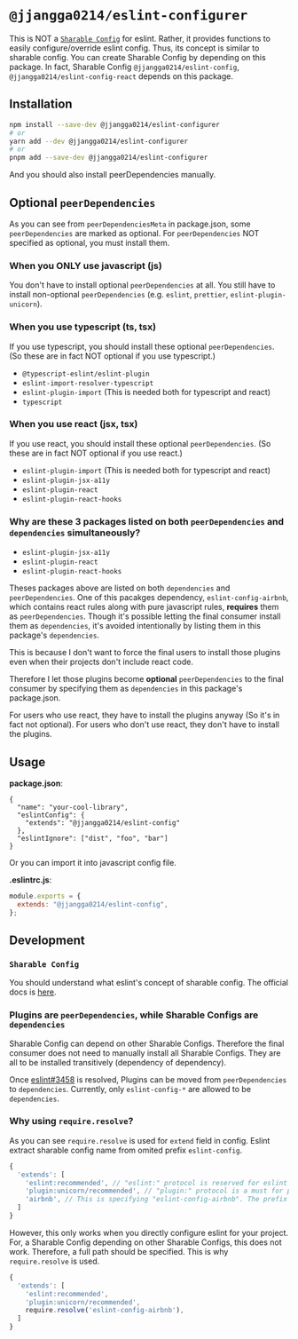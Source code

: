 # `@jjangga0214/eslint-configurer`

This is NOT a [`Sharable Config`](https://eslint.org/docs/latest/developer-guide/shareable-configs) for eslint.
Rather, it provides functions to easily configure/override eslint config.
Thus, its concept is similar to sharable config.
You can create Sharable Config by depending on this package.
In fact, Sharable Config `@jjangga0214/eslint-config`, `@jjangga0214/eslint-config-react` depends on this package.

## Installation

```sh
npm install --save-dev @jjangga0214/eslint-configurer
# or
yarn add --dev @jjangga0214/eslint-configurer
# or
pnpm add --save-dev @jjangga0214/eslint-configurer
```

And you should also install peerDependencies manually.

## Optional `peerDependencies`

As you can see from `peerDependenciesMeta` in package.json, some `peerDependencies` are marked as optional. For `peerDependencies` NOT specified as optional, you must install them.

### When you ONLY use javascript (js)

You don't have to install optional `peerDependencies` at all.
You still have to install non-optional `peerDependencies` (e.g. `eslint`, `prettier`, `eslint-plugin-unicorn`).

### When you use typescript (ts, tsx)

If you use typescript, you should install these optional `peerDependencies`.
(So these are in fact NOT optional if you use typescript.)

- `@typescript-eslint/eslint-plugin`
- `eslint-import-resolver-typescript`
- `eslint-plugin-import` (This is needed both for typescript and react)
- `typescript`

### When you use react (jsx, tsx)

If you use react, you should install these optional `peerDependencies`.
(So these are in fact NOT optional if you use react.)

- `eslint-plugin-import` (This is needed both for typescript and react)
- `eslint-plugin-jsx-a11y`
- `eslint-plugin-react`
- `eslint-plugin-react-hooks`

### Why are these 3 packages listed on both `peerDependencies` and `dependencies` simultaneously?

- `eslint-plugin-jsx-a11y`
- `eslint-plugin-react`
- `eslint-plugin-react-hooks`

Theses packages above are listed on both `dependencies` and `peerDependencies`.
One of this pacakges dependency, `eslint-config-airbnb`, which contains react rules along with pure javascript rules, **requires** them as `peerDependencies`.
Though it's possible letting the final consumer install them as `dependencies`, it's avoided intentionally by listing them in this package's `dependencies`.

This is because I don't want to force the final users to install those plugins even when their projects don't include react code.

Therefore I let those plugins become **optional** `peerDependencies` to the final consumer by specifying them as `dependencies` in this package's package.json.

For users who use react, they have to install the plugins anyway (So it's in fact not optional).
For users who don't use react, they don't have to install the plugins.

## Usage

**package.json**:

```jsonc
{
  "name": "your-cool-library",
  "eslintConfig": {
    "extends": "@jjangga0214/eslint-config"
  },
  "eslintIgnore": ["dist", "foo", "bar"]
}
```

Or you can import it into javascript config file.

**.eslintrc.js**:

```js
module.exports = {
  extends: "@jjangga0214/eslint-config",
};
```

## Development

### `Sharable Config`

You should understand what eslint's concept of sharable config. 
The official docs is [here](https://eslint.org/docs/developer-guide/shareable-configs).

### Plugins are `peerDependencies`, while Sharable Configs are `dependencies`

Sharable Config can depend on other Sharable Configs. Therefore the final consumer does not need to manually install all Sharable Configs. They are all to be installed transitively (dependency of dependency).

Once [eslint#3458](https://github.com/eslint/eslint/issues/3458) is resolved, Plugins can be moved from `peerDependencies` to `dependencies`. Currently, only `eslint-config-*` are allowed to be `dependencies`.

### Why using `require.resolve`?

As you can see `require.resolve` is used for `extend` field in config.
Eslint extract sharable config name from omited  prefix `eslint-config`.

```js
{
  'extends': [
    'eslint:recommended', // "eslint:" protocol is reserved for eslint itself 
    'plugin:unicorn/recommended', // "plugin:" protocol is a must for plugins
    'airbnb', // This is specifying "eslint-config-airbnb". The prefix "eslint-config" can be ommitted.
  ]
}
```

However, this only works when you directly configure eslint for your project.
For, a Sharable Config depending on other Sharable Configs, this does not work.
Therefore, a full path should be specified.
This is why `require.resolve` is used.

```js
{
  'extends': [
    'eslint:recommended',
    'plugin:unicorn/recommended',
    require.resolve('eslint-config-airbnb'), 
  ]
}
```
